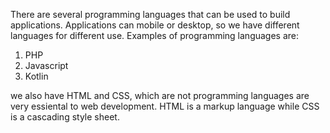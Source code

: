 There are several programming languages that can be used to build applications.
Applications can mobile or desktop, so we have different languages for different use.
Examples of programming languages are:
1) PHP
2) Javascript
3) Kotlin

we also have HTML and CSS, which are not programming languages  are very essiental to web development.
HTML is a markup language while CSS is a cascading style sheet. 
